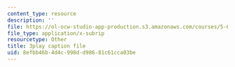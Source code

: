 ```yaml
---
content_type: resource
description: ''
file: https://ol-ocw-studio-app-production.s3.amazonaws.com/courses/5-61-physical-chemistry-fall-2017/8efbb46b4d4c998dd98681c61cca03be_zR6vXHHQZZA.srt
file_type: application/x-subrip
resourcetype: Other
title: 3play caption file
uid: 8efbb46b-4d4c-998d-d986-81c61cca03be
---
```

